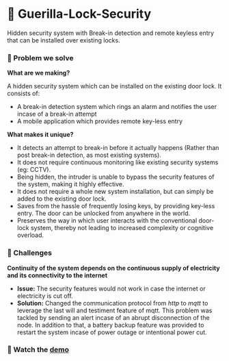 # 🔐 Guerilla-Lock-Security
Hidden security system with Break-in detection and remote keyless entry that can be installed over existing locks.

###  🚀 Problem we solve
**What are we making?**

A hidden security system which can be installed on the existing door lock. It consists of: 
- A break-in detection system which rings an alarm and notifies the user incase of a break-in attempt
- A mobile application which provides remote key-less entry

**What makes it unique?**
- It detects an attempt to break-in before it actually happens (Rather than post break-in detection, as most existing systems).
- It does not require continuous monitoring like existing security systems (eg: CCTV).
- Being hidden, the intruder is unable to bypass the security features of the system, making it highly effective.
- It does not require a whole new system installation, but can simply be added to the existing door lock.
- Saves from the hassle of frequently losing keys, by providing key-less entry. The door can be unlocked from anywhere in the world.
- Preserves the way in which user interacts with the conventional door-lock system, thereby not leading to increased complexity or cognitive overload.


### 🚀 Challenges
**Continuity of the system depends on the continuous supply of electricity and its connectivity to the internet**
- **Issue:** The security features would not work in case the internet or electricity is cut off. 
- **Solution:** Changed the communication protocol from *http* to *mqtt* to leverage the last will and testiment feature of mqtt. This problem was tackled by sending an alert incase of an abrupt disconnection of the node. In addition to that, a battery backup feature was provided to restart the system incase of power outage or intentional power cut.

### 🚀 Watch the [demo](https://youtu.be/jy2Ne9nHwf0)
